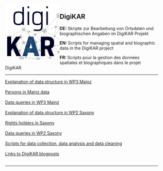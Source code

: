 <img src="./DigiKAR_logo-small.png" alt="drawing" width="180" style="padding=10px" align="left"/>

<h2>DigiKAR</h2>

<p><strong>DE: </strong>Skripte zur Bearbeitung von Ortsdaten und biographischen Angaben im DigiKAR Projekt</p>
<p><strong>EN: </strong>Scripts for managing spatial and biographic data in the DigiKAR project</p>
<p><strong>FR: </strong>Scripts pour la gestion des données spatiales et biographiques dans le projet DigiKAR</p>

<hr>
<a href="https://ieg-dhr.github.io/DigiKAR/1_DataStructureMAINZ.html">Explanation of data structure in WP3 Mainz</a><br><br>
<a href="https://ieg-dhr.github.io/DigiKAR/3_PersonsMAINZ.html">Persons in Mainz data</a><br><br>
<a href="https://ieg-dhr.github.io/DigiKAR/4_DataQueriesMAINZ.html">Data queries in WP3 Mainz</a><br><br>
<a href="https://ieg-dhr.github.io/DigiKAR/5_DataStructureSAXONY.html">Explanation of data structure in WP2 Saxony</a><br><br>
<a href="https://ieg-dhr.github.io/DigiKAR/7_RightsHoldersSAXONY.html">Rights holders in Saxony</a><br><br>
<a href="https://ieg-dhr.github.io/DigiKAR/8_DataQueriesSAXONY.html">Data queries in WP2 Saxony</a><br><br>
<a href="https://ieg-dhr.github.io/DigiKAR/9_Scripts.html">Scripts for data collection, data analysis and data cleaning</a><br><br>
<a href="https://ieg-dhr.github.io/DigiKAR/10_Links.html">Links to DigiKAR blogposts</a><br><br>
<hr>

